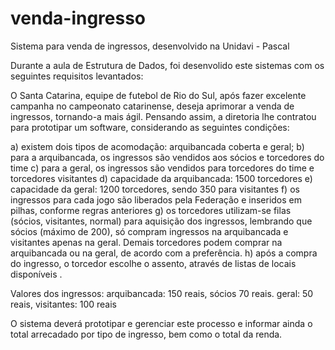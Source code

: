 # venda-ingresso
Sistema para venda de ingressos, desenvolvido na Unidavi - Pascal

Durante a aula de Estrutura de Dados, foi desenvolido este sistemas com os seguintes requisitos levantados:

O Santa Catarina, equipe de futebol de Rio do Sul, após fazer excelente campanha no campeonato catarinense, deseja aprimorar a venda de ingressos, tornando-a mais ágil. Pensando assim, a diretoria lhe contratou para prototipar um software, considerando as seguintes condições:

a) existem dois tipos de acomodação: arquibancada coberta e geral;
b) para a arquibancada, os ingressos são vendidos aos sócios e torcedores do time
c) para a geral, os ingressos são vendidos para torcedores do time e torcedores visitantes
d) capacidade da arquibancada: 1500 torcedores
e) capacidade da geral: 1200 torcedores, sendo 350 para visitantes
f) os ingressos para cada jogo são liberados pela Federação e inseridos em pilhas, conforme regras anteriores
g) os torcedores utilizam-se filas (sócios, visitantes, normal) para aquisição dos ingressos, lembrando que sócios (máximo de 200), só compram ingressos na arquibancada e visitantes apenas na geral. Demais torcedores podem comprar na arquibancada ou na geral, de acordo com a preferência.
h) após a compra do ingresso, o torcedor escolhe o assento, através de listas de locais disponíveis .

Valores dos ingressos:
                        arquibancada: 150 reais, sócios 70 reais. 
                        geral: 50 reais, visitantes: 100 reais
                        
O sistema deverá prototipar e gerenciar este processo e informar ainda o total arrecadado por tipo de ingresso, bem como o total da renda.
